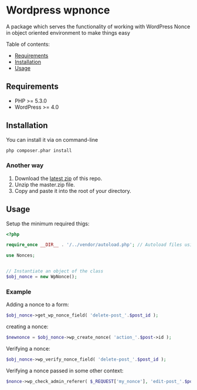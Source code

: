 # Wordpress wpnonce
A package which serves the functionality of working with WordPress Nonce in object oriented environment to make things easy


Table of contents:
 * [Requirements](#requirements)
 * [Installation](#installation)
 * [Usage](#usage)

## Requirements

* PHP >= 5.3.0
* WordPress >= 4.0

## Installation

You can install it via on command-line 

```sh
php composer.phar install
```

### Another way

1. Download the [latest zip](https://github.com/rajsf/wp-nonce/archive/master.zip) of this repo.
2. Unzip the master.zip file.
3. Copy and paste it into the root of your directory.

## Usage

Setup the minimum required thigs:

```php
<?php 

require_once __DIR__ . '/../vendor/autoload.php'; // Autoload files using Composer autoload

use Nonces;


// Instantiate an object of the class
$obj_nonce = new WpNonce();
```
### Example


Adding a nonce to a form:

```php
$obj_nonce->get_wp_nonce_field( 'delete-post_'.$post_id );
```

creating a nonce:

```php
$newnonce = $obj_nonce->wp_create_nonce( 'action_'.$post->id );
```

Verifying a nonce:

```php
$obj_nonce->wp_verify_nonce_field( 'delete-post_'.$post_id );
```

Verifying a nonce passed in some other context:

```php
$nonce->wp_check_admin_referer( $_REQUEST['my_nonce'], 'edit-post_'.$post->ID );
```

